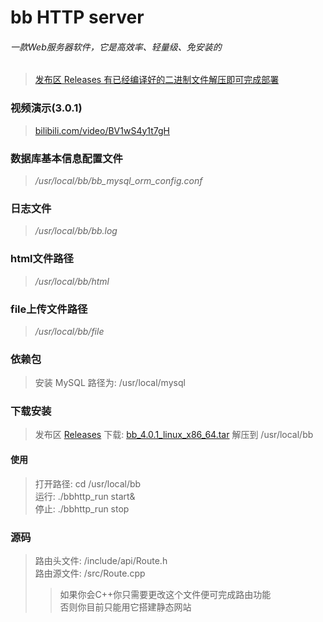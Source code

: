 # bb HTTP server
###### 一款Web服务器软件，它是高效率、轻量级、免安装的
> [发布区 Releases 有已经编译好的二进制文件解压即可完成部署](https://github.com/135356/bb-HTTP-server/releases)
### 视频演示(3.0.1)
> [bilibili.com/video/BV1wS4y1t7gH](https://www.bilibili.com/video/BV1wS4y1t7gH?share_source=copy_web&vd_source=238df0657244861dbcd6cf34d4a3b4da)
### 数据库基本信息配置文件
> */usr/local/bb/bb_mysql_orm_config.conf*
### 日志文件
> */usr/local/bb/bb.log*
### html文件路径
> */usr/local/bb/html*
### file上传文件路径
> */usr/local/bb/file*
### 依赖包
> 安装 MySQL 路径为: /usr/local/mysql
### 下载安装
> 发布区 [Releases](https://github.com/135356/bb-HTTP-server/releases) 下载: [bb_4.0.1_linux_x86_64.tar](https://github.com/135356/bb-HTTP-server/releases/download/4.0.1/bb_4.0.1_linux_x86_64.tar) 解压到 /usr/local/bb
#### 使用
> 打开路径: cd /usr/local/bb  
> 运行: ./bbhttp_run start&  
> 停止: ./bbhttp_run stop
### 源码
> 路由头文件: /include/api/Route.h  
> 路由源文件: /src/Route.cpp
>> 如果你会C++你只需要更改这个文件便可完成路由功能  
>> 否则你目前只能用它搭建静态网站
